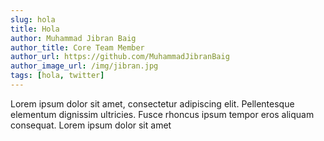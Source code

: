 ```yaml
---
slug: hola
title: Hola
author: Muhammad Jibran Baig
author_title: Core Team Member
author_url: https://github.com/MuhammadJibranBaig
author_image_url: /img/jibran.jpg
tags: [hola, twitter]
---
```


Lorem ipsum dolor sit amet, consectetur adipiscing elit. Pellentesque elementum dignissim ultricies. Fusce rhoncus ipsum tempor eros aliquam consequat. Lorem ipsum dolor sit amet

